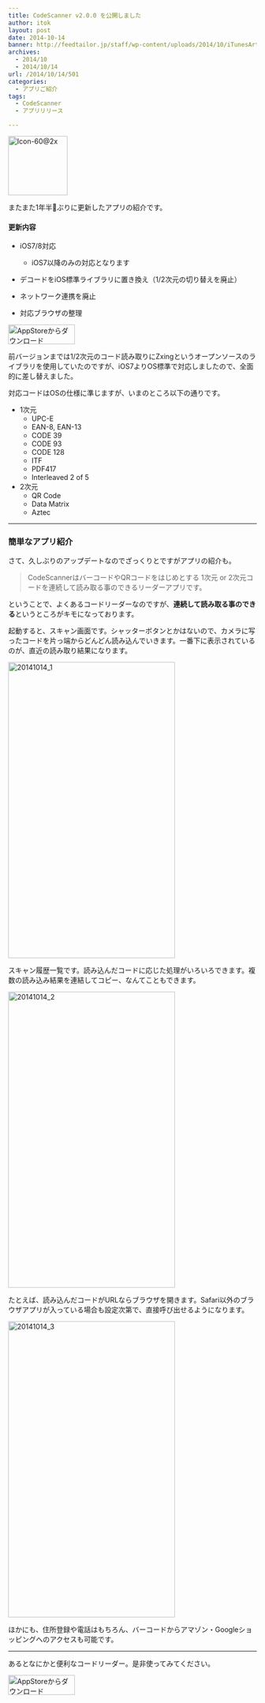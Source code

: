 ```yaml
---
title: CodeScanner v2.0.0 を公開しました
author: itok
layout: post
date: 2014-10-14
banner: http://feedtailor.jp/staff/wp-content/uploads/2014/10/iTunesArtwork2-450x200.png
archives:
  - 2014/10
  - 2014/10/14
url: /2014/10/14/501
categories:
  - アプリご紹介
tags:
  - CodeScanner
  - アプリリリース

---
```

<a href="https://itunes.apple.com/app/id352276408" target="blank"><img src="http://feedtailor.jp/staff/wp-content/uploads/2014/10/3a32a3262646918bc6b4c57662b6c293.png" alt="Icon-60@2x" width="120" height="120" class="alignnone size-full wp-image-502" /></a>

またまた1年半ぶりに更新したアプリの紹介です。

#### 更新内容

  * iOS7/8対応
  
    * iOS7以降のみの対応となります
  * デコードをiOS標準ライブラリに置き換え（1/2次元の切り替えを廃止）
  * ネットワーク連携を廃止
  * 対応ブラウザの整理

<a href="https://itunes.apple.com/app/id352276408" target="blank"><img src="http://feedtailor.jp/staff/wp-content/uploads/2014/04/Download_on_the_App_Store_Badge_JP_135x40_1004.png" alt="AppStoreからダウンロード" width="135" height="40" class="alignnone size-full wp-image-58" /></a>

前バージョンまでは1/2次元のコード読み取りにZxingというオープンソースのライブラリを使用していたのですが、iOS7よりOS標準で対応しましたので、全面的に差し替えました。

対応コードはOSの仕様に準じますが、いまのところ以下の通りです。

  * 1次元 
      * UPC-E
      * EAN-8, EAN-13
      * CODE 39
      * CODE 93
      * CODE 128
      * ITF
      * PDF417
      * Interleaved 2 of 5
  * 2次元 
      * QR Code
      * Data Matrix
      * Aztec

* * *

### 簡単なアプリ紹介

さて、久しぶりのアップデートなのでざっくりとですがアプリの紹介も。

> CodeScannerはバーコードやQRコードをはじめとする 1次元 or 2次元コードを連続して読み取る事のできるリーダーアプリです。

ということで、よくあるコードリーダーなのですが、**連続して読み取る事のできる**というところがキモになっております。

起動すると、スキャン画面です。シャッターボタンとかはないので、カメラに写ったコードを片っ端からどんどん読み込んでいきます。一番下に表示されているのが、直近の読み取り結果になります。

[<img src="http://feedtailor.jp/staff/wp-content/uploads/2014/10/20141014_1.png" alt="20141014_1" width="338" height="600" class="alignnone size-full wp-image-505" />](http://feedtailor.jp/staff/wp-content/uploads/2014/10/20141014_1.png)

スキャン履歴一覧です。読み込んだコードに応じた処理がいろいろできます。複数の読み込み結果を連結してコピー、なんてこともできます。

[<img src="http://feedtailor.jp/staff/wp-content/uploads/2014/10/20141014_2.png" alt="20141014_2" width="338" height="600" class="alignnone size-full wp-image-506" />](http://feedtailor.jp/staff/wp-content/uploads/2014/10/20141014_2.png)

たとえば、読み込んだコードがURLならブラウザを開きます。Safari以外のブラウザアプリが入っている場合も設定次第で、直接呼び出せるようになります。

[<img src="http://feedtailor.jp/staff/wp-content/uploads/2014/10/20141014_3.png" alt="20141014_3" width="338" height="600" class="alignnone size-full wp-image-507" />](http://feedtailor.jp/staff/wp-content/uploads/2014/10/20141014_3.png)

ほかにも、住所登録や電話はもちろん、バーコードからアマゾン・Googleショッピングへのアクセスも可能です。

* * *

あるとなにかと便利なコードリーダー。是非使ってみてください。

<a href="https://itunes.apple.com/app/id352276408" target="blank"><img src="http://feedtailor.jp/staff/wp-content/uploads/2014/04/Download_on_the_App_Store_Badge_JP_135x40_1004.png" alt="AppStoreからダウンロード" width="135" height="40" class="alignnone size-full wp-image-58" /></a>